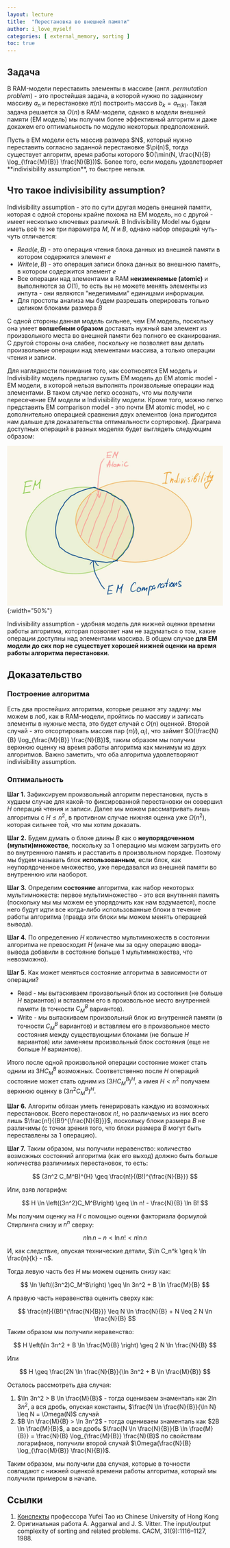 ```yaml
---
layout: lecture
title:  "Перестановка во внешней памяти"
author: i_love_myself
categories: [ external_memory, sorting ]
toc: true
---
```


## Задача

В RAM-модели переставить элементы в массиве (англ. _permutation problem_) - это простейшая задача, в которой нужно по заданному массиву $a_n$ и перестановке $\pi(n)$ построить массив $b_k = a_{\pi(k)}$. Такая задача решается за $O(n)$ в RAM-модели, однако в модели внешней памяти (EM модель) мы получим более эффективный алгоритм и даже докажем его оптимальность по модулю некоторых предположений.

<div markdown="1" class="alert alert-theorem">
Пусть в EM модели есть массив размера $N$, который нужно переставить согласно заданной перестановке $\pi(n)$, тогда существует алгоритм, время работы которого $O(\min(N, \frac{N}{B} \log_{\frac{M}{B}} \frac{N}{B}))$. Более того, если модель удовлетворяет **indivisibility assumption**, то быстрее нельзя.
</div>

## Что такое indivisibility assumption?

Indivisibility assumption - это по сути другая модель внешней памяти, которая с одной стороны крайне похожа на EM модель, но с другой - имеет несколько ключевых различий. В Indivisibility Model мы будем иметь всё те же три параметра $M$, $N$ и $B$, однако набор операций чуть-чуть отличается:

* $Read(e, B)$ - это операция чтения блока данных из внешней памяти в котором содержится элемент $e$
* $Write(e, B)$ - это операция записи блока данных во внешнюю память, в котором содержится элемент $e$
* Все операции над элементами в RAM **неизменяемые (atomic)** и выполняются за $O(1)$, то есть вы не можете менять элементы из инпута - они являются "неделимыми" единицами информации.
* Для простоты анализа мы будем разрешать оперировать только целиком блоками размера $B$

С одной стороны данная модель сильнее, чем EM модель, поскольку она умеет  **волшебным образом** доставать нужный вам элемент из произвольного места во внешней памяти без полного ее сканирования. С другой стороны она слабее, поскольку не позволяет вам делать произвольные операции над элементами массива, а только операции чтения и записи.

Для наглядности понимания того, как соотносятся EM модель и Indivisibility модель предлагаю сузить EM модель до EM atomic model - EM модели, в которой нельзя выполнять произвольные операции над элементами. В таком случае легко осознать, что мы получили пересечение EM модели и Indivisibility модели. Кроме того, можно легко представить EM comparison model - это почти EM atomic model, но с дополнительно операцией сравнения двух элементов (она пригодится нам дальше для доказательства оптимальности сортировки). Диаграма доступных операций в разных моделях будет выглядеть следующим образом:

![diagram of models](img/diagram.png){:width="50%"}

Indivisibility assumption - удобная модель для нижней оценки времени работы алгоритма, которая позволяет нам не задуматься о том, какие операции доступны над элементами массива. В общем случае **для EM модели до сих пор не существует хорошей нижней оценки на время работы алгоритма перестановки**.

## Доказательство

### Построение алгоритма

Есть два простейших алгоритма, которые решают эту задачу: мы можем в лоб, как в RAM-модели, пройтись по массиву и записать элементы в нужные места, это будет случай с $O(n)$ оценкой. Второй случай - это отсортировать массив пар $(\pi(i), a_i)$, что займет $O(\frac{N}{B} \log_{\frac{M}{B}} \frac{N}{B})$, таким образом мы получим верхнюю оценку на время работы алгоритма как минимум из двух алгоритмов. Важно заметить, что оба алгоритма удовлетворяют indivisibility assumption.

### Оптимальность

**Шаг 1.** Зафиксируем произвольный алгоритм перестановки, пусть в худшем случае для какой-то фиксированной перестановки он совершил $H$ операций чтения и записи. Далее мы можем рассматривать лишь алгоритмы с $H \leq n^2$, в противном случае нижняя оценка уже $\Omega(n^2)$, которая сильнее той, что мы хотим доказать.

**Шаг 2.** Будем думать о блоке длины $B$ как о **неупорядоченном (мульти)множестве**, поскольку за 1 операцию мы можем загрузить его во внутреннюю память и расставить в произвольном порядке. Поэтому мы будем называть блок **использованным**, если блок, как неупорядоченное множество, уже передавался из внешней памяти во внутреннюю или наоборот.

**Шаг 3.** Определим **состояние** алгоритма, как набор некоторых мультимножеств: первое мультимножество - это вся внутянняя память (поскольку мы мы можем ее упорядочить как нам вздумается), после него будут идти все когда-либо использованные блоки в течение работы алгоритма (правда эти блоки мы можем менять операцией вывода).

**Шаг 4.** По определению $H$ количество мультимножеств в состоянии алгоритма не превосходит $H$ (иначе мы за одну операцию ввода-вывода добавили в состояние больше $1$ мультимножества, что невозможно).

**Шаг 5.** Как может меняться состояние алгоритма в зависимости от операции?

* Read - мы вытаскиваем произвольный блок из состояния (не больше $H$ вариантов) и вставляем его в произвольное место внутренней памяти (в точности $C_{M}^B$ вариантов).
* Write - мы вытаскиваем произвольный блок из внутренней памяти (в точности $C_{M}^B$ вариантов) и вставляем его в произвольное место состояния между существующими блоками (не больше $H$ вариантов) или заменяем произвольный блок состояния (еще не больше $H$ вариантов).

Итого после одной произвольной операции состояние может стать одним из $3H C_M^B$ возможных. Соответственно после $H$ операций состояние может стать одним из $(3H C_M^B)^{H}$, а имея $H < n^2$ получаем верхнюю оценку в $(3n^2 C_M^B)^{H}$.

**Шаг 6.** Алгоритм обязан уметь генерировать каждую из возможных перестановок. Всего перестановок $n!$, но различаемых из них всего лишь $\frac{n!}{(B!)^{\frac{N}{B}}}$, поскольку блоки размера $B$ не различимы (с точки зрения того, что блоки размера $B$ могут быть переставлены за 1 операцию).

**Шаг 7.** Таким образом, мы получили неравенство: количество возможных состояний алгоритма (как его выход) должно быть больше количества различимых перестановок, то есть:

$$
(3n^2 C_M^B)^{H} \geq \frac{n!}{(B!)^{\frac{N}{B}}}
$$

Или, взяв логарифм:

$$
H \ln \left((3n^2)C_M^B\right) \geq \ln n! - \frac{N}{B} \ln B!
$$

Мы получим оценку на $H$ с помощью оценки факториала формулой Стирлинга снизу и $n^n$ сверху:

$$
n \ln n - n < \ln n! < n \ln n
$$

И, как следствие, опуская технические детали, $\ln C_n^k \geq k \ln \frac{n}{k} - n$.

Тогда левую часть без $H$ мы можем оценить снизу как:

$$ \ln \left((3n^2)C_M^B\right) \geq \ln 3n^2 +  B \ln \frac{M}{B} $$

А правую часть неравенства оценить сверху как:

$$
\frac{n!}{(B!)^{\frac{N}{B}}} \leq N \ln \frac{N}{B} + N \leq 2 N \ln \frac{N}{B}
$$

Таким образом мы получили неравенство:

$$
H \left(\ln 3n^2 + B \ln \frac{M}{B} \right) \geq 2 N \ln \frac{N}{B}
$$

Или

$$
H \geq \frac{2N \ln \frac{N}{B}}{\ln 3n^2 + B \ln \frac{M}{B}}
$$

Осталось рассмотреть два случая:

1. $\ln 3n^2 > B \ln \frac{M}{B}$ - тогда оцениваем знаменталь как $2 \ln 3n^2$, а вся дробь, опуская константы, $\frac{N \ln \frac{N}{B}}{\ln N} \leq N = \Omega(N)$ случай
2. $B \ln \frac{M}{B} > \ln 3n^2$ - тогда оцениваем знаменталь как $2B \ln \frac{M}{B}$, а вся дробь $\frac{N \ln \frac{N}{B}}{B \ln \frac{M}{B}} = \frac{N}{B} \log_{\frac{M}{B}} \frac{N}{B}$ по свойствам логарифмов, получили второй случай $\Omega(\frac{N}{B} \log_{\frac{M}{B}} \frac{N}{B})$.

Таким образом, мы получили два случая, которые в точности совпадают с нижней оценкой времени работы алгоритма, который мы получили примером в начале.

## Ссылки

1. [Конспекты](https://citeseerx.ist.psu.edu/document?repid=rep1&type=pdf&doi=3e8ee3d1f8920a99f78d3e6de5ffe7406b085d52) профессора Yufei Tao из Chinese University of Hong Kong
2. Оригинальная работа A. Aggarwal and J. S. Vitter. The input/output complexity of sorting and related problems.
CACM, 31(9):1116–1127, 1988.
